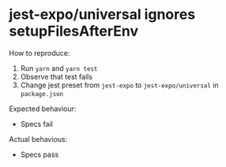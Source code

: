 # jest-expo/universal ignores setupFilesAfterEnv

How to reproduce:

1) Run `yarn` and `yarn test`
2) Observe that test fails
3) Change jest preset from `jest-expo` to `jest-expo/universal` in `package.json`

Expected behaviour:

- Specs fail

Actual behavious:

- Specs pass

